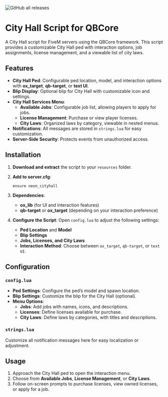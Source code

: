 ![GitHub all releases](https://img.shields.io/github/downloads/NeonOceAu/neon_cityhall/total?color=blue&style=flat-square)

# City Hall Script for QBCore

A City Hall script for FiveM servers using the QBCore framework. This script provides a customizable City Hall ped with interaction options, job assignments, license management, and a viewable list of city laws.

## Features

- **City Hall Ped**: Configurable ped location, model, and interaction options with **ox_target**, **qb-target**, or **text UI**.
- **Blip Display**: Optional blip for City Hall with customizable icon and settings.
- **City Hall Services Menu**:
  - **Available Jobs**: Configurable job list, allowing players to apply for jobs.
  - **License Management**: Purchase or view player licenses.
  - **City Laws**: Organized laws by category, viewable in nested menus.
- **Notifications**: All messages are stored in `strings.lua` for easy customization.
- **Server-Side Security**: Protects events from unauthorized access.

## Installation

1. **Download and extract** the script to your `resources` folder.
2. **Add to server.cfg**:
   ```plaintext
   ensure neon_cityhall
   ```

3. **Dependencies**:
   - **ox_lib** (for UI and interaction features)
   - **qb-target** or **ox_target** (depending on your interaction preference)

4. **Configure the Script**:
   Open `config.lua` to adjust the following settings:
   - **Ped Location** and **Model**
   - **Blip Settings**
   - **Jobs, Licenses, and City Laws**
   - **Interaction Method**: Choose between `ox_target`, `qb-target`, or `text UI`.

## Configuration

### `config.lua`

- **Ped Settings**: Configure the ped’s model and spawn location.
- **Blip Settings**: Customize the blip for the City Hall (optional).
- **Menu Options**:
  - **Jobs**: Add jobs with names, icons, and descriptions.
  - **Licenses**: Define licenses available for purchase.
  - **City Laws**: Define laws by categories, with titles and descriptions.

### `strings.lua`

Customize all notification messages here for easy localization or adjustment.

## Usage

1. Approach the City Hall ped to open the interaction menu.
2. Choose from **Available Jobs**, **License Management**, or **City Laws**.
3. Follow on-screen prompts to purchase licenses, view owned licenses, or apply for a job.
